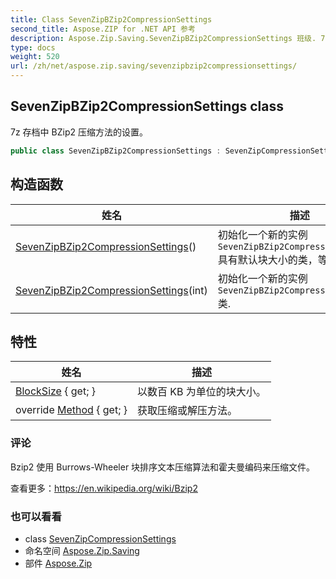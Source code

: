 ```yaml
---
title: Class SevenZipBZip2CompressionSettings
second_title: Aspose.ZIP for .NET API 参考
description: Aspose.Zip.Saving.SevenZipBZip2CompressionSettings 班级. 7z 存档中 BZip2 压缩方法的设置
type: docs
weight: 520
url: /zh/net/aspose.zip.saving/sevenzipbzip2compressionsettings/
---
```

## SevenZipBZip2CompressionSettings class

7z 存档中 BZip2 压缩方法的设置。

```csharp
public class SevenZipBZip2CompressionSettings : SevenZipCompressionSettings
```

## 构造函数

| 姓名 | 描述 |
| --- | --- |
| [SevenZipBZip2CompressionSettings](sevenzipbzip2compressionsettings/#constructor)() | 初始化一个新的实例`SevenZipBZip2CompressionSettings`具有默认块大小的类，等于 900 KB. |
| [SevenZipBZip2CompressionSettings](sevenzipbzip2compressionsettings/#constructor_1)(int) | 初始化一个新的实例`SevenZipBZip2CompressionSettings`类. |

## 特性

| 姓名 | 描述 |
| --- | --- |
| [BlockSize](../../aspose.zip.saving/sevenzipbzip2compressionsettings/blocksize/) { get; } | 以数百 KB 为单位的块大小。 |
| override [Method](../../aspose.zip.saving/sevenzipbzip2compressionsettings/method/) { get; } | 获取压缩或解压方法。 |

### 评论

Bzip2 使用 Burrows-Wheeler 块排序文本压缩算法和霍夫曼编码来压缩文件。

查看更多：https://en.wikipedia.org/wiki/Bzip2

### 也可以看看

* class [SevenZipCompressionSettings](../sevenzipcompressionsettings/)
* 命名空间 [Aspose.Zip.Saving](../../aspose.zip.saving/)
* 部件 [Aspose.Zip](../../)


